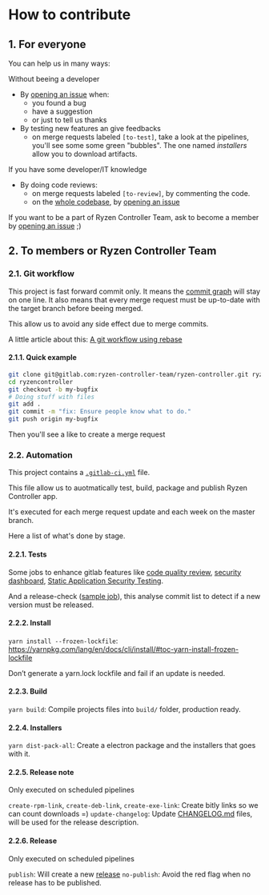 # How to contribute

## 1. For everyone

You can help us in many ways:

Without beeing a developer
- By [opening an issue](https://gitlab.com/ryzen-controller-team/ryzen-controller/issues/new) when:
  - you found a bug
  - have a suggestion
  - or just to tell us thanks
- By testing new features an give feedbacks
  - on merge requests labeled `[to-test]`, take a look at the pipelines, you'll see some some green "bubbles". The one named _installers_ allow you to download artifacts.

If you have some developer/IT knowledge
- By doing code reviews:
  - on merge requests labeled `[to-review]`, by commenting the code.
  - on the [whole codebase](https://gitlab.com/ryzen-controller-team/ryzen-controller/tree/v2-react/src), by [opening an issue](https://gitlab.com/ryzen-controller-team/ryzen-controller/issues/new)

If you want to be a part of Ryzen Controller Team, ask to become a member by [opening an issue](https://gitlab.com/ryzen-controller-team/ryzen-controller/issues/new) ;)

## 2. To members or Ryzen Controller Team

### 2.1. Git workflow

This project is fast forward commit only. It means the [commit graph](https://gitlab.com/ryzen-controller-team/ryzen-controller/-/network/master) will stay on one line. It also means that every merge request must be up-to-date with the target branch before beeing merged.

This allow us to avoid any side effect due to merge commits.

A little article about this: [A git workflow using rebase](https://medium.com/singlestone/a-git-workflow-using-rebase-1b1210de83e5)

#### 2.1.1. Quick example

```bash
git clone git@gitlab.com:ryzen-controller-team/ryzen-controller.git ryzencontroller
cd ryzencontroller
git checkout -b my-bugfix
# Doing stuff with files
git add .
git commit -m "fix: Ensure people know what to do."
git push origin my-bugfix
```
Then you'll see a like to create a merge request

### 2.2. Automation

This project contains a [`.gitlab-ci.yml`](https://gitlab.com/ryzen-controller-team/ryzen-controller/blob/master/.gitlab-ci.yml) file.

This file allow us to auotmatically test, build, package and publish Ryzen Controller app.

It's executed for each merge request update and each week on the master branch.

Here a list of what's done by stage.

#### 2.2.1. Tests

Some jobs to enhance gitlab features like [code quality review](https://docs.gitlab.com/ee/user/project/merge_requests/code_quality.html), [security dashboard](https://gitlab.com/ryzen-controller-team/ryzen-controller/security/dashboard/), [Static Application Security Testing](https://docs.gitlab.com/ee/user/application_security/sast/).

And a release-check ([sample job](https://gitlab.com/ryzen-controller-team/ryzen-controller/-/jobs/400164480)), this analyse commit list to detect if a new version must be released.

#### 2.2.2. Install

`yarn install --frozen-lockfile`: https://yarnpkg.com/lang/en/docs/cli/install/#toc-yarn-install-frozen-lockfile

Don’t generate a yarn.lock lockfile and fail if an update is needed.

#### 2.2.3. Build

`yarn build`: Compile projects files into `build/` folder, production ready.

#### 2.2.4. Installers

`yarn dist-pack-all`: Create a electron package and the installers that goes with it.

#### 2.2.5. Release note

Only executed on scheduled pipelines

`create-rpm-link`, `create-deb-link`, `create-exe-link`: Create bitly links so we can count downloads =)
`update-changelog`: Update [CHANGELOG.md](https://gitlab.com/ryzen-controller-team/ryzen-controller/blob/master/CHANGELOG.md) files, will be used for the release description.

#### 2.2.6. Release

Only executed on scheduled pipelines

`publish`: Will create a new [release](https://gitlab.com/ryzen-controller-team/ryzen-controller/-/releases)
`no-publish`: Avoid the red flag when no release has to be published.
